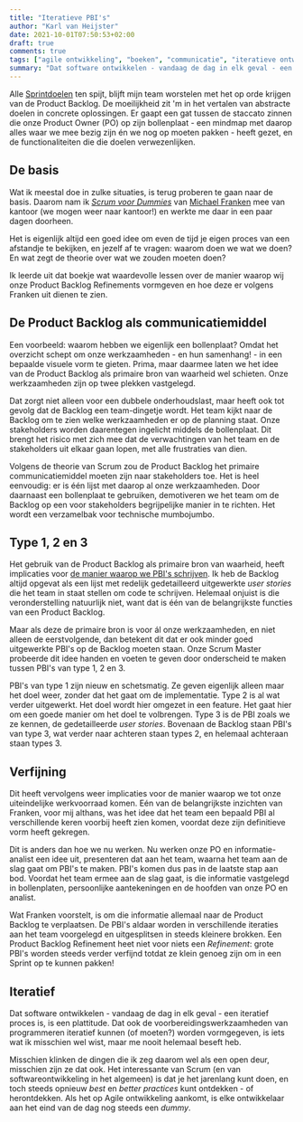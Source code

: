 ```yaml
---
title: "Iteratieve PBI's"
author: "Karl van Heijster"
date: 2021-10-01T07:50:53+02:00
draft: true
comments: true
tags: ["agile ontwikkeling", "boeken", "communicatie", "iteratieve ontwikkeling", "leermoment", "procesverbetering", "product backlog items", "product backlog refinement", "scrum"]
summary: "Dat software ontwikkelen - vandaag de dag in elk geval - een iteratief proces is, is een plattitude. Dat ook de voorbereidingswerkzaamheden van programmeren iteratief kunnen (of moeten?) worden vormgegeven, is iets wat ik misschien wel wist, maar me nooit helemaal beseft heb. Het interessante van Scrum (en van softwareontwikkeling in het algemeen) is dat je het jarenlang kunt doen, en toch steeds opnieuw *best* en *better practices* kunt ontdekken - of herontdekken."
---
```


Alle [Sprintdoelen](/blog/21/05/het-doel-van-deze-sprint-is-niet-om-code-te-schrijven/) ten spijt, blijft mijn team worstelen met het op orde krijgen van de Product Backlog. De moeilijkheid zit 'm in het vertalen van abstracte doelen in concrete oplossingen. Er gaapt een gat tussen de staccato zinnen die onze Product Owner (PO) op zijn bollenplaat - een mindmap met daarop alles waar we mee bezig zijn én we nog op moeten pakken - heeft gezet, en de functionaliteiten die die doelen verwezenlijken.


## De basis


Wat ik meestal doe in zulke situaties, is terug proberen te gaan naar de basis. Daarom nam ik [*Scrum voor Dummies*](https://www.dummies.nl/producten/9789045350301-scrum-voor-dummies) van [Michael Franken](https://www.linkedin.com/in/michaelfranken/) mee van kantoor (we mogen weer naar kantoor!) en werkte me daar in een paar dagen doorheen. 


Het is eigenlijk altijd een goed idee om even de tijd je eigen proces van een afstandje te bekijken, en jezelf af te vragen: waarom doen we wat we doen? En wat zegt de theorie over wat we zouden moeten doen?


Ik leerde uit dat boekje wat waardevolle lessen over de manier waarop wij onze Product Backlog Refinements vormgeven en hoe deze er volgens Franken uit dienen te zien. 


## De Product Backlog als communicatiemiddel


Een voorbeeld: waarom hebben we eigenlijk een bollenplaat? Omdat het overzicht schept om onze werkzaamheden - en hun samenhang! - in een bepaalde visuele vorm te gieten. Prima, maar daarmee laten we het idee van de Product Backlog als primaire bron van waarheid wel schieten. Onze werkzaamheden zijn op twee plekken vastgelegd. 


Dat zorgt niet alleen voor een dubbele onderhoudslast, maar heeft ook tot gevolg dat de Backlog een team-dingetje wordt. Het team kijkt naar de Backlog om te zien welke werkzaamheden er op de planning staat. Onze stakeholders worden daarentegen ingelicht middels de bollenplaat. Dit brengt het risico met zich mee dat de verwachtingen van het team en de stakeholders uit elkaar gaan lopen, met alle frustraties van dien.


Volgens de theorie van Scrum zou de Product Backlog het primaire communicatiemiddel moeten zijn naar stakeholders toe. Het is heel eenvoudig: er is één lijst met daarop al onze werkzaamheden. Door daarnaast een bollenplaat te gebruiken, demotiveren we het team om de Backlog op een voor stakeholders begrijpelijke manier in te richten. Het wordt een verzamelbak voor technische mumbojumbo.


## Type 1, 2 en 3


Het gebruik van de Product Backlog als primaire bron van waarheid, heeft implicaties voor [de manier waarop we PBI's schrijven](https://www.karlvanheijster.com/blog/21/06/hoe-ik-mijn-pbis-opzet/). Ik heb de Backlog altijd opgevat als een lijst met redelijk gedetailleerd uitgewerkte *user stories* die het team in staat stellen om code te schrijven. Helemaal onjuist is die veronderstelling natuurlijk niet, want dat is één van de belangrijkste functies van een Product Backlog.


Maar als deze de primaire bron is voor ál onze werkzaamheden, en niet alleen de eerstvolgende, dan betekent dit dat er ook minder goed uitgewerkte PBI's op de Backlog moeten staan. Onze Scrum Master probeerde dit idee handen en voeten te geven door onderscheid te maken tussen PBI's van type 1, 2 en 3. 


PBI's van type 1 zijn nieuw en schetsmatig. Ze geven eigenlijk alleen maar het doel weer, zonder dat het gaat om de implementatie. Type 2 is al wat verder uitgewerkt. Het doel wordt hier omgezet in een feature. Het gaat hier om een goede manier om het doel te volbrengen. Type 3 is de PBI zoals we ze kennen, de gedetailleerde *user stories*. Bovenaan de Backlog staan PBI's van type 3, wat verder naar achteren staan types 2, en helemaal achteraan staan types 3.


## Verfijning


Dit heeft vervolgens weer implicaties voor de manier waarop we tot onze uiteindelijke werkvoorraad komen. Eén van de belangrijkste inzichten van Franken, voor mij althans, was het idee dat het team een bepaald PBI al verschillende keren voorbij heeft zien komen, voordat deze zijn definitieve vorm heeft gekregen. 


Dit is anders dan hoe we nu werken. Nu werken onze PO en informatie-analist een idee uit, presenteren dat aan het team, waarna het team aan de slag gaat om PBI's te maken. PBI's komen dus pas in de laatste stap aan bod. Voordat het team ermee aan de slag gaat, is die informatie vastgelegd in bollenplaten, persoonlijke aantekeningen en de hoofden van onze PO en analist.


Wat Franken voorstelt, is om die informatie allemaal naar de Product Backlog te verplaatsen. De PBI's aldaar worden in verschillende iteraties aan het team voorgelegd en uitgesplitsen in steeds kleinere brokken. Een Product Backlog Refinement heet niet voor niets een *Refinement*: grote PBI's worden steeds verder verfijnd totdat ze klein genoeg zijn om in een Sprint op te kunnen pakken! 


## Iteratief


Dat software ontwikkelen - vandaag de dag in elk geval - een iteratief proces is, is een plattitude. Dat ook de voorbereidingswerkzaamheden van programmeren iteratief kunnen (of moeten?) worden vormgegeven, is iets wat ik misschien wel wist, maar me nooit helemaal beseft heb.


Misschien klinken de dingen die ik zeg daarom wel als een open deur, misschien zijn ze dat ook. Het interessante van Scrum (en van softwareontwikkeling in het algemeen) is dat je het jarenlang kunt doen, en toch steeds opnieuw *best* en *better practices* kunt ontdekken - of herontdekken. Als het op Agile ontwikkeling aankomt, is elke ontwikkelaar aan het eind van de dag nog steeds een *dummy*.
